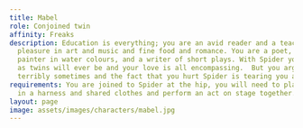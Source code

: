 ```yaml
---
title: Mabel
role: Conjoined twin
affinity: Freaks
description: Education is everything; you are an avid reader and a teacher. You take
  pleasure in art and music and fine food and romance. You are a poet, an occasional
  painter in water colours, and a writer of short plays. With Spider you are as close
  as twins will ever be and your love is all encompassing.  But you argue and fight
  terribly sometimes and the fact that you hurt Spider is tearing you apart.
requirements: You are joined to Spider at the hip, you will need to play together
  in a harness and shared clothes and perform an act on stage together.
layout: page
image: assets/images/characters/mabel.jpg
---
```


